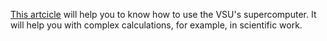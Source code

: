 [This artcicle](https://vk.com/@physvsu-superkomputer-vgu) will help you to know how to use the VSU's supercomputer. It will help you with complex calculations, for example, in scientific work.
